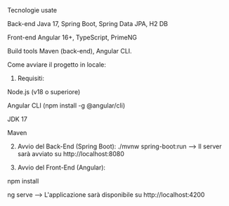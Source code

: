 Tecnologie usate


Back-end	          Java 17, Spring Boot, Spring Data JPA, H2 DB

Front-end	          Angular 16+, TypeScript, PrimeNG

Build tools	        Maven (back-end), Angular CLI.

Come avviare il progetto in locale:
1. Requisiti:

Node.js (v18 o superiore)

Angular CLI (npm install -g @angular/cli)

JDK 17

Maven

2. Avvio del Back-End (Spring Boot):
./mvnw spring-boot:run --> Il server sarà avviato su http://localhost:8080

3. Avvio del Front-End (Angular):

npm install

ng serve --> L'applicazione sarà disponibile su http://localhost:4200

